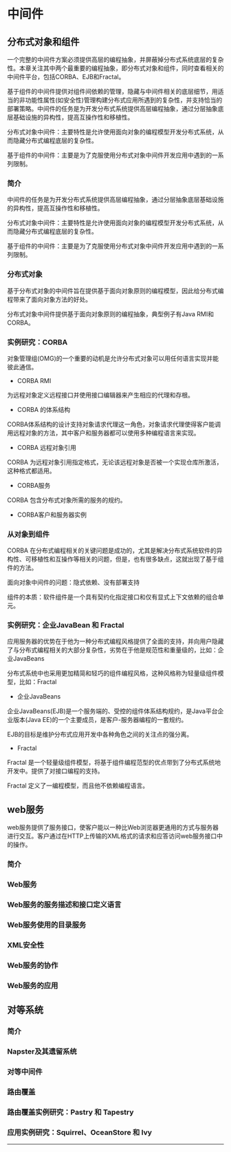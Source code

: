 #   中间件

##  分布式对象和组件

一个完整的中间件方案必须提供高层的编程抽象，并屏蔽掉分布式系统底层的复杂性。本章关注其中两个最重要的编程抽象，即分布式对象和组件，同时查看相关的中间件平台，包括CORBA、EJB和Fractal。

基于组件的中间件提供对组件间依赖的管理，隐藏与中间件相关的底层细节，用适当的非功能性属性(如安全性)管理构建分布式应用所遇到的复杂性，并支持恰当的部署策略。中间件的任务是为开发分布式系统提供高层编程抽象，通过分层抽象底层基础设施的异构性，提高互操作性和移植性。

分布式对象中间件：主要特性是允许使用面向对象的编程模型开发分布式系统，从而隐藏分布式编程底层的复杂性。

基于组件的中间件：主要是为了克服使用分布式对象中间件开发应用中遇到的一系列限制。

### 简介

中间件的任务是为开发分布式系统提供高层编程抽象，通过分层抽象底层基础设施的异构性，提高互操作性和移植性。

分布式对象中间件：主要特性是允许使用面向对象的编程模型开发分布式系统，从而隐藏分布式编程底层的复杂性。

基于组件的中间件：主要是为了克服使用分布式对象中间件开发应用中遇到的一系列限制。

### 分布式对象

基于分布式对象的中间件旨在提供基于面向对象原则的编程模型，因此给分布式编程带来了面向对象方法的好处。

分布式对象中间件提供基于面向对象原则的编程抽象，典型例子有Java RMI和CORBA。

### 实例研究：CORBA

对象管理组(OMG)的一个重要的动机是允许分布式对象可以用任何语言实现并能彼此通信。

-   CORBA RMI

为远程对象定义远程接口并使用接口编辑器来产生相应的代理和存根。

-   CORBA 的体系结构

CORBA体系结构的设计支持对象请求代理这一角色，对象请求代理使得客户能调用远程对象的方法，其中客户和服务器都可以使用多种编程语言来实现。

-   CORBA 远程对象引用

CORBA 为远程对象引用指定格式，无论该远程对象是否被一个实现仓库所激活，这种格式都适用。

-   CORBA服务

CORBA 包含分布式对象所需的服务的规约。

-   CORBA客户和服务器实例

### 从对象到组件

CORBA 在分布式编程相关的关键问题是成功的，尤其是解决分布式系统软件的异构性、可移植性和互操作等相关的问题，但是，也有很多缺点，这就出现了基于组件的方法。

面向对象中间件的问题：隐式依赖、没有部署支持

组件的本质：软件组件是一个具有契约化指定接口和仅有显式上下文依赖的组合单元。

### 实例研究：企业JavaBean 和 Fractal

应用服务器的优势在于他为一种分布式编程风格提供了全面的支持，并向用户隐藏了与分布式编程相关的大部分复杂性，劣势在于他是规范性和重量级的，比如：企业JavaBeans

分布式系统中也采用更加精简和轻巧的组件编程风格，这种风格称为轻量级组件模型，比如：Fractal

-   企业JavaBeans

企业JavaBeans(EJB)是一个服务端的、受控的组件体系结构规约，是Java平台企业版本(Java EE)的一个主要成员，是客户-服务器编程的一套规约。

EJB的目标是维护分布式应用开发中各种角色之间的关注点的强分离。

-   Fractal

Fractal 是一个轻量级组件模型，将基于组件编程范型的优点带到了分布式系统地开发中。提供了对接口编程的支持。

Fractal 定义了一编程模型，而且他不依赖编程语言。

##  web服务

web服务提供了服务接口，使客户能以一种比Web浏览器更通用的方式与服务器进行交互。客户通过在HTTP上传输的XML格式的请求和应答访问web服务接口中的操作。

### 简介
### Web服务
### Web服务的服务描述和接口定义语言
### Web服务使用的目录服务
### XML安全性
### Web服务的协作
### Web服务的应用

##  对等系统

### 简介
### Napster及其遗留系统
### 对等中间件
### 路由覆盖
### 路由覆盖实例研究：Pastry 和 Tapestry
### 应用实例研究：Squirrel、OceanStore 和 Ivy

----